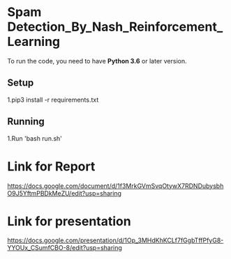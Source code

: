 # Spam Detection_By_Nash_Reinforcement_Learning


To run the code, you need to have **Python 3.6** or later version. 

## Setup
1.pip3 install -r requirements.txt

## Running
1.Run 'bash run.sh'


# Link for Report
https://docs.google.com/document/d/1f3MrkGVmSvqOtywX7RDNDubysbhO9J5YftmPBDkMeZU/edit?usp=sharing

# Link for presentation
https://docs.google.com/presentation/d/1Op_3MHdKhKCLf7fGgbTffPfyG8-YYOUx_CSumfCBO-8/edit?usp=sharing
